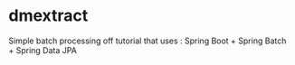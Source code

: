 # dmextract
Simple batch processing off tutorial that uses :
Spring Boot + Spring Batch + Spring Data JPA
